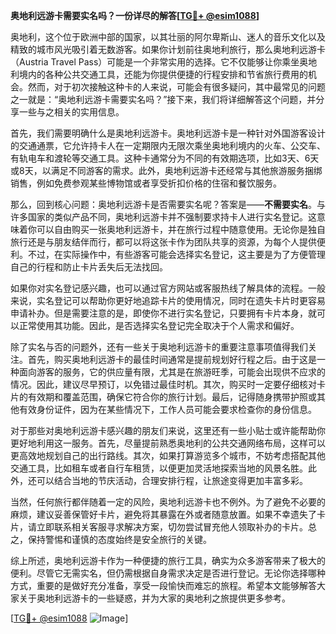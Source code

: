 **奥地利远游卡需要实名吗？一份详尽的解答[[TG💪+ @esim1088](https://t.me/s/esim1088)]**

奥地利，这个位于欧洲中部的国家，以其壮丽的阿尔卑斯山、迷人的音乐文化以及精致的城市风光吸引着无数游客。如果你计划前往奥地利旅行，那么奥地利远游卡（Austria Travel Pass）可能是一个非常实用的选择。它不仅能够让你乘坐奥地利境内的各种公共交通工具，还能为你提供便捷的行程安排和节省旅行费用的机会。然而，对于初次接触这种卡的人来说，可能会有很多疑问，其中最常见的问题之一就是：“奥地利远游卡需要实名吗？”接下来，我们将详细解答这个问题，并分享一些与之相关的实用信息。

首先，我们需要明确什么是奥地利远游卡。奥地利远游卡是一种针对外国游客设计的交通通票，它允许持卡人在一定期限内无限次乘坐奥地利境内的火车、公交车、有轨电车和渡轮等交通工具。这种卡通常分为不同的有效期选项，比如3天、6天或8天，以满足不同游客的需求。此外，奥地利远游卡还经常与其他旅游服务捆绑销售，例如免费参观某些博物馆或者享受折扣价格的住宿和餐饮服务。

那么，回到核心问题：奥地利远游卡是否需要实名呢？答案是——**不需要实名**。与许多国家的类似产品不同，奥地利远游卡并不强制要求持卡人进行实名登记。这意味着你可以自由购买一张奥地利远游卡，并在旅行过程中随意使用。无论你是独自旅行还是与朋友结伴而行，都可以将这张卡作为团队共享的资源，为每个人提供便利。不过，在实际操作中，有些游客可能会选择实名登记，这主要是为了方便管理自己的行程和防止卡片丢失后无法找回。

如果你对实名登记感兴趣，也可以通过官方网站或客服热线了解具体的流程。一般来说，实名登记可以帮助你更好地追踪卡片的使用情况，同时在遗失卡片时更容易申请补办。但是需要注意的是，即使你不进行实名登记，只要拥有卡片本身，就可以正常使用其功能。因此，是否选择实名登记完全取决于个人需求和偏好。

除了实名与否的问题外，还有一些关于奥地利远游卡的重要注意事项值得我们关注。首先，购买奥地利远游卡的最佳时间通常是提前规划好行程之后。由于这是一种面向游客的服务，它的供应量有限，尤其是在旅游旺季，可能会出现供不应求的情况。因此，建议尽早预订，以免错过最佳时机。其次，购买时一定要仔细核对卡片的有效期和覆盖范围，确保它符合你的旅行计划。最后，记得随身携带护照或其他有效身份证件，因为在某些情况下，工作人员可能会要求检查你的身份信息。

对于那些对奥地利远游卡感兴趣的朋友们来说，这里还有一些小贴士或许能帮助你更好地利用这一服务。首先，尽量提前熟悉奥地利的公共交通网络布局，这样可以更高效地规划自己的出行路线。其次，如果打算游览多个城市，不妨考虑搭配其他交通工具，比如租车或者自行车租赁，以便更加灵活地探索当地的风景名胜。此外，还可以结合当地的节庆活动，合理安排行程，让旅途变得更加丰富多彩。

当然，任何旅行都伴随着一定的风险，奥地利远游卡也不例外。为了避免不必要的麻烦，建议妥善保管好卡片，避免将其暴露在外或者随意放置。如果不幸遗失了卡片，请立即联系相关客服寻求解决方案，切勿尝试冒充他人领取补办的卡片。总之，保持警惕和谨慎的态度始终是安全旅行的关键。

综上所述，奥地利远游卡作为一种便捷的旅行工具，确实为众多游客带来了极大的便利。尽管它无需实名，但仍需根据自身需求决定是否进行登记。无论你选择哪种方式，重要的是做好充分准备，享受一段愉快而难忘的旅程。希望本文能够解答大家关于奥地利远游卡的一些疑惑，并为大家的奥地利之旅提供更多参考。

[[TG💪+ @esim1088](https://t.me/s/esim1088) ![Image](https://i.postimg.cc/4NQfJmqS/Snipaste-2025-05-13-00-14-12.png)]